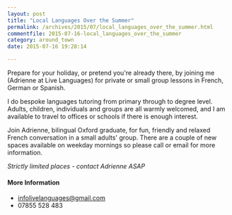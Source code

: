```yaml
---
layout: post
title: "Local Languages Over the Summer"
permalink: /archives/2015/07/local_languages_over_the_summer.html
commentfile: 2015-07-16-local_languages_over_the_summer
category: around_town
date: 2015-07-16 19:28:14

---
```


Prepare for your holiday, or pretend you're already there, by joining me (Adrienne at Live Languages) for private or small group lessons in French, German or Spanish.

I do bespoke languages tutoring from primary through to degree level. Adults, children, individuals and groups are all warmly welcomed, and I am available to travel to offices or schools if there is enough interest.

Join Adrienne, bilingual Oxford graduate, for fun, friendly and relaxed French conversation in a small adults' group. There are a couple of new spaces available on weekday mornings so please call or email for more information.

*Strictly limited places - contact Adrienne ASAP*

#### More Information

-   <infolivelanguages@gmail.com>
-   07855 528 483
